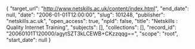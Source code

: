 {
  "target_url": "http://www.netskills.ac.uk/content/index.html", 
  "end_date": null, 
  "date": "2006-01-01T12:00:00", 
  "slug": 101248, 
  "publisher": "netskills.ac.uk", 
  "open_access": true, 
  "npld": false, 
  "title": "Netskills : Quality Internet Training", 
  "subjects": [], 
  "collections": [], 
  "record_id": "20060101T120000/agytSZT3kLCEWB+CKzzqqg==", 
  "scope": "root", 
  "start_date": null
}

